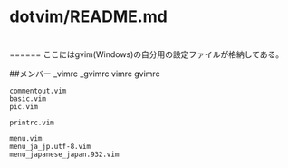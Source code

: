 # dotvim/README.md
#

======
ここにはgvim(Windows)の自分用の設定ファイルが格納してある。

##メンバー
	_vimrc
	_gvimrc
	vimrc
	gvimrc

	commentout.vim
	basic.vim
	pic.vim

	printrc.vim
	
	menu.vim
	menu_ja_jp.utf-8.vim
	menu_japanese_japan.932.vim

